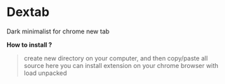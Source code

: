 # Dextab
Dark minimalist for chrome new tab

**How to install ?**
> create new directory on your computer, and then copy/paste all source here you can install extension on your chrome browser with load unpacked
